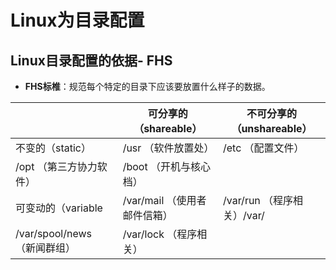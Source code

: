 
# Linux为目录配置

## Linux目录配置的依据- FHS

- **FHS标椎**：规范每个特定的目录下应该要放置什么样子的数据。

|                              | 可分享的（shareable）        | 不可分享的（unshareable）  |
| ---------------------------- | ---------------------------- | -------------------------- |
| 不变的（static）             | /usr （软件放置处）          | /etc （配置文件）          |
| /opt （第三方协力软件）      | /boot （开机与核心档）       |                            |
| 可变动的（variable           | /var/mail （使用者邮件信箱） | /var/run （程序相关）/var/ |
| /var/spool/news （新闻群组） | /var/lock （程序相关）       |                            |


